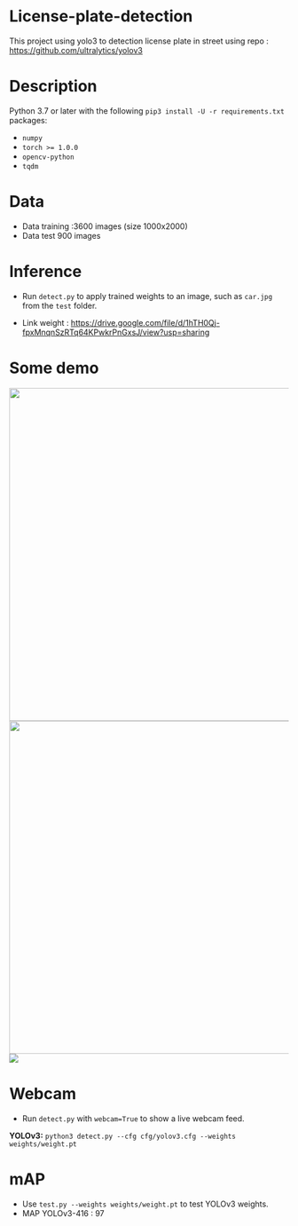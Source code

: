# License-plate-detection
This project using yolo3  to detection license plate in street using repo : https://github.com/ultralytics/yolov3
# Description 
Python 3.7 or later with the following `pip3 install -U -r requirements.txt` packages:

- `numpy`
- `torch >= 1.0.0`
- `opencv-python`
- `tqdm`
# Data
- Data training :3600 images (size 1000x2000) 
- Data test 900 images
# Inference

- Run `detect.py` to apply trained weights to an image, such as `car.jpg` from the `test` folder.

- Link weight  : https://drive.google.com/file/d/1hTH0Qj-fpxMnqnSzRTq64KPwkrPnGxsJ/view?usp=sharing

# Some demo
<img src="https://github.com/ThorPham/License-plate-detection/blob/master/output/image_15.png" width="600">
<img src="https://github.com/ThorPham/License-plate-detection/blob/master/output/image_843.png" width="600">
<img src="https://github.com/ThorPham/License-plate-detection/blob/master/output/image_823.png">

# Webcam

- Run `detect.py` with `webcam=True` to show a live webcam feed.

**YOLOv3:** `python3 detect.py --cfg cfg/yolov3.cfg --weights weights/weight.pt`

# mAP

- Use `test.py --weights weights/weight.pt` to test YOLOv3 weights.
- MAP YOLOv3-416 : 97
